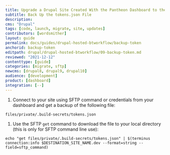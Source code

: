 ```yaml
---
title: Upgrade a Drupal Site Created With the Pantheon Dashboard to the Latest Version of Drupal + Build Tools
subtitle: Back Up the tokens.json File
description: 
cms: "Drupal"
tags: [code, launch, migrate, site, updates]
contributors: [wordsmither]
layout: guide
permalink: docs/guides/drupal-hosted-btworkflow/backup-token
anchorid: backup-token
editpath: drupal/drupal-hosted-btworkflow/09-backup-token.md
reviewed: "2021-12-12"
contenttype: [guide]
categories: [migrate, sftp]
newcms: [drupal8, drupal9, drupal10]
audience: [development]
product: [dashboard]
integration: [--]
---
```


1. Connect to your site using SFTP command or credentials from your dashboard and get a backup of the following file:

  ```bash{promptUser: user}
  files/private/.build-secrets/tokens.json
  ```

1. Use the SFTP `get` command to download the file to your local directory (this is only for SFTP command line use):

  ```bash{promptUser: user}
  echo "get files/private/.build-secrets/tokens.json" | $(terminus connection:info $DESTINATION_SITE_NAME.dev --format=string --field=sftp_command)
  ```
